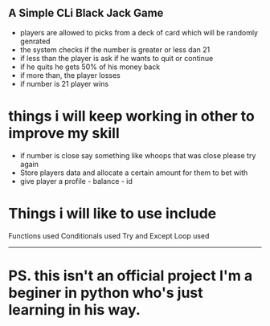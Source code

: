 ## A Simple CLi Black Jack Game

- players are allowed to picks from a deck of card which will be randomly genrated
- the system checks if the number is greater or less dan 21
- if less than the player is ask if he wants to quit or continue
- if he quits he gets 50% of his money back
- if more than, the player losses
- if number is 21 player wins

# things i will keep working in other to improve my skill
- if number is close say something like whoops that was close please try again
- Store players data and allocate a certain amount for them to bet with
- give player a profile
        - balance
        - id


# Things i will like to use include
Functions                             used
Conditionals                          used
Try and Except
Loop                                  used
______________________________________________________________________________________________

# PS.  this isn't an official project I'm a beginer in python who's just learning in his way.